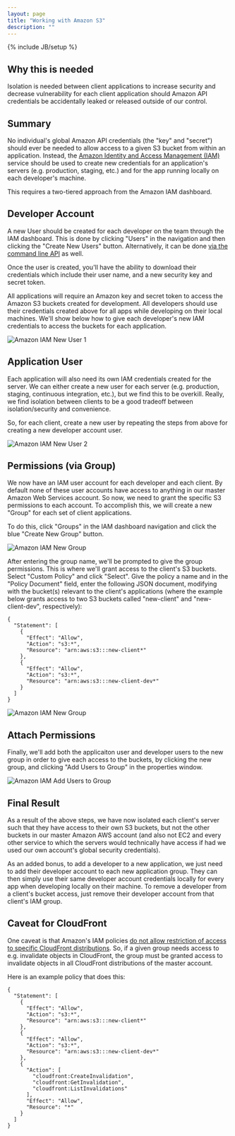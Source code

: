 ```yaml
---
layout: page
title: "Working with Amazon S3"
description: ""
---
```

{% include JB/setup %}

## Why this is needed

Isolation is needed between client applications to increase security and
decrease vulnerability for each client application should Amazon API
credentials be accidentally leaked or released outside of our control.

## Summary

No individual's global Amazon API credentials (the "key" and "secret")
should ever be needed to allow access to a given S3 bucket from within
an application. Instead, the [Amazon Identity and Access Management
(IAM)](http://aws.amazon.com/iam/) service should be used to create
new credentials for an application's servers (e.g. production, staging,
etc.) and for the app running locally on each developer's machine.

This requires a two-tiered approach from the Amazon IAM dashboard.

## Developer Account

A new User should be created for each developer on the team through the
IAM dashboard. This is done by clicking "Users" in the navigation and
then clicking the "Create New Users" button. Alternatively, it can be
done [via the command line
API](http://docs.aws.amazon.com/powershell/latest/userguide/pstools-iam-new-user-group.html) as well.

Once the user is created, you'll have the ability to download their
credentials which include their user name, and a new security key and
secret token.

All applications will require an Amazon key and secret token to access
the Amazon S3 buckets created for development. All developers should use
their credentials created above for all apps while developing on their
local machines. We'll show below how to give each developer's new IAM
credentials to access the buckets for each application.

![Amazon IAM New User 1](https://s3.amazonaws.com/s3.alfajango.com/aj-gollum/amazon-iam-screenshot-1-user.png)

## Application User

Each application will also need its own IAM credentials created for the
server. We can either create a new user for each server (e.g.
production, staging, continuous integration, etc.), but we find this to
be overkill. Really, we find isolation between clients to be a good
tradeoff between isolation/security and convenience.

So, for each client, create a new user by repeating the steps from above
for creating a new developer account user.

![Amazon IAM New User 2](https://s3.amazonaws.com/s3.alfajango.com/aj-gollum/amazon-iam-screenshot-2-user.png)

## Permissions (via Group)

We now have an IAM user account for each developer and each client. By
default none of these user accounts have access to anything in our
master Amazon Web Services account. So now, we need to grant the
specific S3 permissions to each account. To accomplish this, we will
create a new "Group" for each set of client applications.

To do this, click "Groups" in the IAM dashboard navigation and click the
blue "Create New Group" button. 

![Amazon IAM New Group](https://s3.amazonaws.com/s3.alfajango.com/aj-gollum/amazon-iam-screenshot-3-group.png)

After entering the group name, we'll be prompted to give the group
permissions. This is where we'll grant access to the client's S3
buckets. Select "Custom Policy" and click "Select". Give the policy a
name and in the "Policy Document" field, enter the following JSON
document, modifying with the bucket(s) relevant to the client's
applications (where the example below grants access to two S3 buckets
called "new-client" and "new-client-dev", respectively):

```
{
  "Statement": [
    {
      "Effect": "Allow",
      "Action": "s3:*",
      "Resource": "arn:aws:s3:::new-client*"
    },
    {
      "Effect": "Allow",
      "Action": "s3:*",
      "Resource": "arn:aws:s3:::new-client-dev*"
    }
  ]
}
```

![Amazon IAM New Group](https://s3.amazonaws.com/s3.alfajango.com/aj-gollum/amazon-iam-screenshot-4-group-permissions.png)

## Attach Permissions

Finally, we'll add both the applicaiton user and developer users to the
new group in order to give each access to the buckets, by clicking the
new group, and clicking "Add Users to Group" in the properties window.

![Amazon IAM Add Users to Group](https://s3.amazonaws.com/s3.alfajango.com/aj-gollum/amazon-iam-screenshot-5-group-users.png)

## Final Result

As a result of the above steps, we have now isolated each client's
server such that they have access to their own S3 buckets, but not the
other buckets in our master Amazon AWS account (and also not EC2 and
every other service to which the servers would technically have access
if had we used our own account's global security credentials).

As an added bonus, to add a developer to a new application, we just need
to add their developer account to each new application group. They can
then simply use their same developer account credentials locally for
every app when developing locally on their machine. To remove a
developer from a client's bucket access, just remove their developer
account from that client's IAM group.

## Caveat for CloudFront

One caveat is that Amazon's IAM policies [do not allow restriction of
access to specific CloudFront
distributions](http://docs.aws.amazon.com/AmazonCloudFront/latest/DeveloperGuide/UsingWithIAM.html#CloudFront_ARN_Format).
So, if a given group needs access to e.g. invalidate objects in CloudFront,
the group must be granted access to invalidate objects in all CloudFront
distributions of the master account.

Here is an example policy that does this:

```
{
  "Statement": [
    {
      "Effect": "Allow",
      "Action": "s3:*",
      "Resource": "arn:aws:s3:::new-client*"
    },
    {
      "Effect": "Allow",
      "Action": "s3:*",
      "Resource": "arn:aws:s3:::new-client-dev*"
    },
    {
      "Action": [
        "cloudfront:CreateInvalidation",
        "cloudfront:GetInvalidation",
        "cloudfront:ListInvalidations"
      ],
      "Effect": "Allow",
      "Resource": "*"
    }
  ]
}
```
